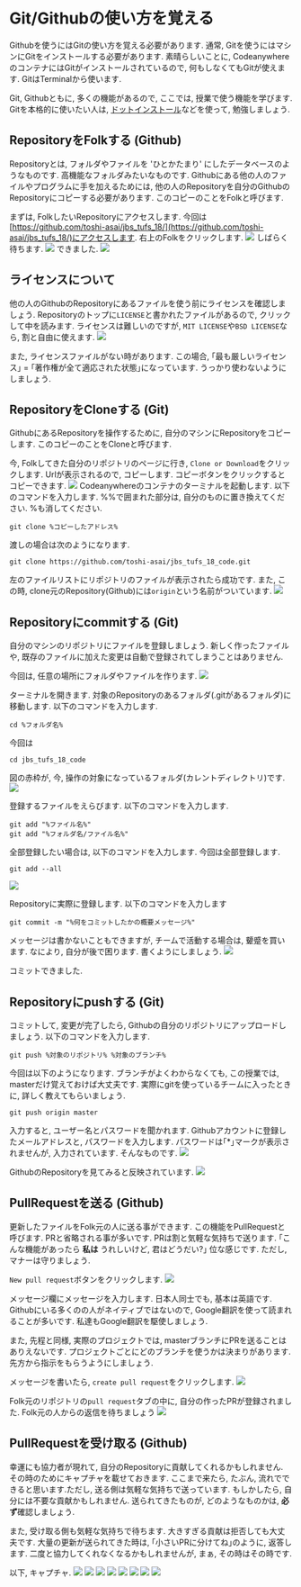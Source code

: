 # Git/Githubの使い方を覚える
Githubを使うにはGitの使い方を覚える必要があります. 通常, Gitを使うにはマシンにGitをインストールする必要があります. 素晴らしいことに, CodeanywhereのコンテナにはGitがインストールされているので, 何もしなくてもGitが使えます. GitはTerminalから使います.

Git, Githubともに, 多くの機能があるので, ここでは, 授業で使う機能を学びます. Gitを本格的に使いたい人は, [ドットインストール](https://dotinstall.com/lessons/basic_git)などを使って, 勉強しましょう.

## RepositoryをFolkする (Github)
Repositoryとは, フォルダやファイルを 'ひとかたまり' にしたデータベースのようなものです. 高機能なフォルダみたいなものです. Githubにある他の人のファイルやプログラムに手を加えるためには, 他の人のRepositoryを自分のGithubのRepositoryにコピーする必要があります. このコピーのことをFolkと呼びます. 

まずは, FolkしたいRepositoryにアクセスします. 今回は[https://github.com/toshi-asai/jbs_tufs_18/](https://github.com/toshi-asai/jbs_tufs_18/)にアクセスします.
右上のFolkをクリックします.
![](pics/pics%20%2837%29.png)
しばらく待ちます.
![](pics/pics%20%2838%29.png)
できました.
![](pics/pics%20%2839%29.png)

## ライセンスについて
他の人のGithubのRepositoryにあるファイルを使う前にライセンスを確認しましょう. Repositoryのトップに`LICENSE`と書かれたファイルがあるので, クリックして中を読みます. ライセンスは難しいのですが, `MIT LICENSE`や`BSD LICENSE`なら, 割と自由に使えます.
![](pics/pics%20%2884%29.png)

また, ライセンスファイルがない時があります. この場合, ｢最も厳しいライセンス｣ = ｢著作権が全て適応された状態｣になっています. うっかり使わないようにしましょう.

## RepositoryをCloneする (Git)
GithubにあるRepositoryを操作するために, 自分のマシンにRepositoryをコピーします. このコピーのことをCloneと呼びます.

今, Folkしてきた自分のリポジトリのページに行き, `Clone or Download`をクリックします. Urlが表示されるので, コピーします. コピーボタンをクリックするとコピーできます.
![](pics/pics%20%2845%29.png)
Codeanywhereのコンテナのターミナルを起動します. 以下のコマンドを入力します. %%で囲まれた部分は, 自分のものに置き換えてください. %も消してください.
```
git clone %コピーしたアドレス%
```
渡しの場合は次のようになります.
```
git clone https://github.com/toshi-asai/jbs_tufs_18_code.git
```
左のファイルリストにリポジトリのファイルが表示されたら成功です. また, この時, clone元のRepository(Github)には`origin`という名前がついています.
![](pics/pics%20%2846%29.png)

## Repositoryにcommitする (Git)
自分のマシンのリポジトリにファイルを登録しましょう. 新しく作ったファイルや, 既存のファイルに加えた変更は自動で登録されてしまうことはありません.

今回は, 任意の場所にフォルダやファイルを作ります.
![](pics/pics%20%2878%29.png)

ターミナルを開きます. 対象のRepositoryのあるフォルダ(.gitがあるフォルダ)に移動します. 以下のコマンドを入力します.
```
cd %フォルダ名%
```
今回は
```
cd jbs_tufs_18_code
```
図の赤枠が, 今, 操作の対象になっているフォルダ(カレントディレクトリ)です.
![](pics/pics%20%2879%29.png)

登録するファイルをえらびます. 以下のコマンドを入力します.
```
git add "%ファイル名%"
git add "%フォルダ名/ファイル名%"
```

全部登録したい場合は, 以下のコマンドを入力します. 今回は全部登録します.
```
git add --all
```
![](pics/pics%20%2880%29.png)

Repositoryに実際に登録します. 以下のコマンドを入力します
```
git commit -m "%何をコミットしたかの概要メッセージ%"
```
メッセージは書かないこともできますが, チームで活動する場合は, 顰蹙を買います. なにより, 自分が後で困ります. 書くようにしましょう.
![](pics/pics%20%2881%29.png)

コミットできました.

## Repositoryにpushする (Git)
コミットして, 変更が完了したら, Githubの自分のリポジトリにアップロードしましょう. 以下のコマンドを入力します.
```
git push %対象のリポジトリ% %対象のブランチ%
```

今回は以下のようになります. ブランチがよくわからなくても, この授業では, masterだけ覚えておけば大丈夫です. 実際にgitを使っているチームに入ったときに, 詳しく教えてもらいましょう.
```
git push origin master
```

入力すると, ユーザー名とパスワードを聞かれます. Githubアカウントに登録したメールアドレスと, パスワードを入力します. パスワードは｢*｣マークが表示されませんが, 入力されています. そんなものです.
![](pics/pics%20%2882%29.png)

GithubのRepositoryを見てみると反映されています.
![](pics/pics%20%2883%29.png)

## PullRequestを送る (Github)
更新したファイルをFolk元の人に送る事ができます. この機能をPullRequestと呼びます. PRと省略される事が多いです. PRは割と気軽な気持ちで送ります.
｢こんな機能があったら **私は** うれしいけど, 君はどうだい?｣
位な感じです. ただし, マナーは守りましょう.

`New pull request`ボタンをクリックします.
![](pics/pics%20%2850%29.png)

メッセージ欄にメッセージを入力します. 日本人同士でも, 基本は英語です. Githubにいる多くのの人がネイティブではないので, Google翻訳を使って読まれることが多いです. 私達もGoogle翻訳を駆使しましょう.

また, 先程と同様, 実際のプロジェクトでは, masterブランチにPRを送ることはありえないです. プロジェクトごとにどのブランチを使うかは決まりがあります. 先方から指示をもらうようにしましょう.

メッセージを書いたら, `create pull request`をクリックします.
![](pics/pics%20%2852%29.png)

Folk元のリポジトリの`pull request`タブの中に, 自分の作ったPRが登録されました. Folk元の人からの返信を待ちましょう
![](pics/pics%20%2853%29.png)

## PullRequestを受け取る (Github)
幸運にも協力者が現れて, 自分のRepositoryに貢献してくれるかもしれません. その時のためにキャプチャを載せておきます. ここまで来たら, たぶん, 流れでできると思います.ただし, 送る側は気軽な気持ちで送っています. もしかしたら, 自分には不要な貢献かもしれません. 送られてきたものが, どのようなものかは, **必ず**確認しましょう.

また, 受け取る側も気軽な気持ちで待ちます. 大きすぎる貢献は拒否しても大丈夫です. 大量の更新が送られてきた時は, ｢小さいPRに分けてね｣のように, 返答します. 二度と協力してくれなくなるかもしれませんが, まぁ, その時はその時です.

以下, キャプチャ.
![](pics/pics%20%2854%29.png)
![](pics/pics%20%2855%29.png)
![](pics/pics%20%2856%29.png)
![](pics/pics%20%2857%29.png)
![](pics/pics%20%2858%29.png)
![](pics/pics%20%2859%29.png)
![](pics/pics%20%2860%29.png)
![](pics/pics%20%2861%29.png)
